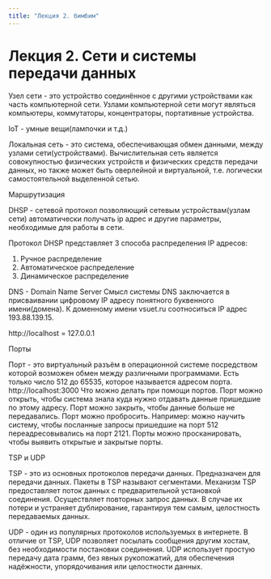 ```yaml
---
title: "Лекция 2. бимбим"
---
```


# Лекция 2. Сети и системы передачи данных

Узел сети - это устройство соединённое с другими устройствами как часть компьютерной сети. Узлами компьютерной сети могут являться компьютеры, коммутаторы, концентраторы, портативные устройства.

IoT - умные вещи(лампочки и т.д.)

Локальная сеть - это система, обеспечивающая обмен данными, между узлами сети(устройствами).
Вычислительная сеть является совокупностью физических устройств и физических средств передачи данных, но также может быть оверлейной и виртуальной, т.е. логически самостоятельной выделенной сетью.

Маршрутизация

DHSP - сетевой протокол позволяющий сетевым устройствам(узлам сети) автоматически получать ip адрес и другие параметры, необходимые для работы в сети.

Протокол DHSP представляет 3 способа распределения IP адресов:
1. Ручное распределение
2. Автоматическое распределение
3. Динамическое распределение

DNS - Domain Name Server
Смысл системы DNS заключается в присваивании цифровому IP адресу понятного буквенного имени(домена). К доменному имени vsuet.ru соотноситься IP адрес 193.88.139.15.

http://localhost = 127.0.0.1

Порты

Порт - это виртуальный разъём в операционной системе посредством которой возможен обмен между различными программами. Есть только число 512 до 65535, которое называется адресом порта.
http://localhost:3000
Что можно делать при помощи
портов. Порт можно открыть, чтобы система знала куда нужно отдавать данные пришедшие по этому адресу. Порт можно закрыть, чтобы данные больше не передавались.
Порт можно пробросить.
Например: можно научить систему, чтобы посланные запросы пришедшие на порт 512 переадресовывались на порт 2121. Порты можно просканировать, чтобы выявить открытые и закрытые порты.

TSP и UDP

TSP - это из основных протоколов передачи данных. Предназначен для передачи данных. Пакеты в TSP называют сегментами. Механизм TSP предоставляет поток данных с предварительной установкой соединения. Осуществляет повторных запрос данных. В случае их потери и устраняет дублирование, гарантируя тем самым, целостность передаваемых данных.

UDP - один из популярных протоколов используемых в интернете. В отличие от TSP, UDP позволяет посылать сообщения другим хостам, без необходимости постановки соединения. UDP использует простую передачу дата грамм, без явных рукопожатий, для обеспечения надёжности, упорядочивания или целостности данных.

